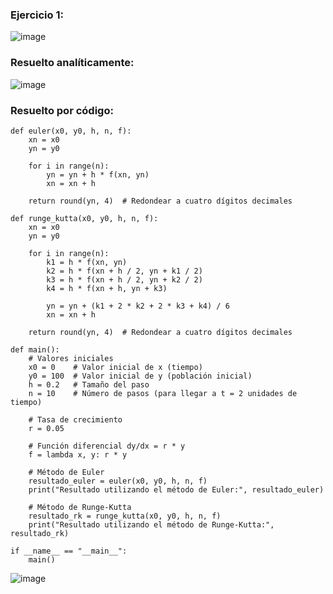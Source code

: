 ### Ejercicio 1:
![image](https://github.com/Jorge11Romero/Metodos-Numericos/assets/147437900/b835607f-a735-4b83-a0ec-f006cc1d4214)

### Resuelto analíticamente:

![image](https://github.com/Jorge11Romero/Metodos-Numericos/assets/147437900/2c24c0d1-80c9-4203-a5bd-b91d583d2751)

### Resuelto por código:

    def euler(x0, y0, h, n, f):
        xn = x0
        yn = y0
    
        for i in range(n):
            yn = yn + h * f(xn, yn)
            xn = xn + h
    
        return round(yn, 4)  # Redondear a cuatro dígitos decimales
    
    def runge_kutta(x0, y0, h, n, f):
        xn = x0
        yn = y0
    
        for i in range(n):
            k1 = h * f(xn, yn)
            k2 = h * f(xn + h / 2, yn + k1 / 2)
            k3 = h * f(xn + h / 2, yn + k2 / 2)
            k4 = h * f(xn + h, yn + k3)
    
            yn = yn + (k1 + 2 * k2 + 2 * k3 + k4) / 6
            xn = xn + h
    
        return round(yn, 4)  # Redondear a cuatro dígitos decimales
    
    def main():
        # Valores iniciales
        x0 = 0    # Valor inicial de x (tiempo)
        y0 = 100  # Valor inicial de y (población inicial)
        h = 0.2   # Tamaño del paso
        n = 10    # Número de pasos (para llegar a t = 2 unidades de tiempo)
    
        # Tasa de crecimiento
        r = 0.05
    
        # Función diferencial dy/dx = r * y
        f = lambda x, y: r * y
    
        # Método de Euler
        resultado_euler = euler(x0, y0, h, n, f)
        print("Resultado utilizando el método de Euler:", resultado_euler)
    
        # Método de Runge-Kutta
        resultado_rk = runge_kutta(x0, y0, h, n, f)
        print("Resultado utilizando el método de Runge-Kutta:", resultado_rk)
    
    if __name__ == "__main__":
        main()


![image](https://github.com/Jorge11Romero/Metodos-Numericos/assets/147437900/f6c67fb6-f1e0-47a0-a5fa-a1fb910ac6e9)
